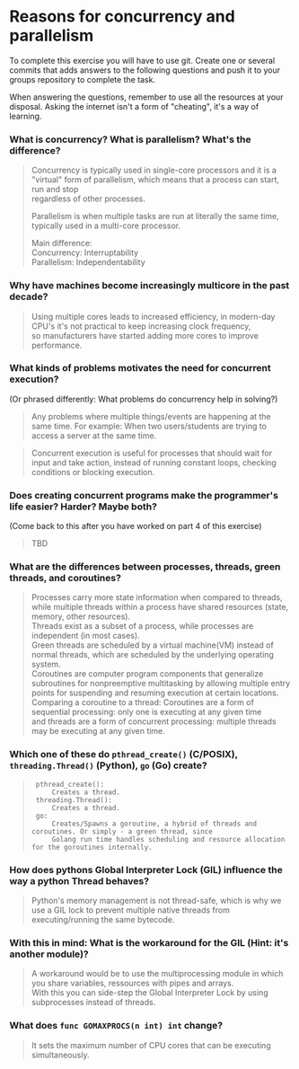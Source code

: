 # Reasons for concurrency and parallelism


To complete this exercise you will have to use git. Create one or several commits that adds answers to the following questions and push it to your groups repository to complete the task.

When answering the questions, remember to use all the resources at your disposal. Asking the internet isn't a form of "cheating", it's a way of learning.

 ### What is concurrency? What is parallelism? What's the difference?
 > Concurrency is typically used in single-core processors and it is a "virtual" form of parallelism, which means that a process can start, run and stop  
 >  regardless of other processes.  
 >
 >  Parallelism is when multiple tasks are run at literally the same time, typically used in a multi-core processor.  
 >  
 >  Main difference:  
 >   Concurrency: Interruptability  
 >   Parallelism: Independentability  

 
 ### Why have machines become increasingly multicore in the past decade?
 > Using multiple cores leads to increased efficiency, in modern-day CPU's it's not practical to keep increasing clock frequency,  
 >  so manufacturers have started adding more cores to improve performance.  
 
 ### What kinds of problems motivates the need for concurrent execution?
 (Or phrased differently: What problems do concurrency help in solving?)
 > Any problems where multiple things/events are happening at the same time. For example: When two users/students are trying to access a server at the same time.  
 
 > Concurrent execution is useful for processes that should wait for input and take action, instead of running constant loops, checking conditions or blocking execution.  
 
 ### Does creating concurrent programs make the programmer's life easier? Harder? Maybe both?
 (Come back to this after you have worked on part 4 of this exercise)
 > TBD  
 
 ### What are the differences between processes, threads, green threads, and coroutines?
 > Processes carry more state information when compared to threads, while multiple threads within a process have shared resources (state, memory, other resources).  
 >  Threads exist as a subset of a process, while processes are independent (in most cases).  
 >  Green threads are scheduled by a virtual machine(VM) instead of normal threads, which are scheduled by the underlying operating system.  
 >  Coroutines are computer program components that generalize subroutines for nonpreemptive multitasking by allowing multiple entry points for suspending and resuming execution at certain locations.  
 >  Comparing a coroutine to a thread: Coroutines are a form of sequential processing: only one is executing at any given time  
 >  and threads are a form of concurrent processing: multiple threads may be executing at any given time.  
 
 ### Which one of these do `pthread_create()` (C/POSIX), `threading.Thread()` (Python), `go` (Go) create?
 > 		pthread_create():   
 >			Creates a thread.
 >		threading.Thread():
 >			Creates a thread.
 >		go:
 >		    Creates/Spawns a goroutine, a hybrid of threads and coroutines. Or simply - a green thread, since 
 >			Golang run time handles scheduling and resource allocation for the goroutines internally. 
 
 ### How does pythons Global Interpreter Lock (GIL) influence the way a python Thread behaves?
 > Python's memory management is not thread-safe, which is why we use a GIL lock to prevent multiple native threads from executing/running the same bytecode.  
 
 ### With this in mind: What is the workaround for the GIL (Hint: it's another module)?
 > A workaround would be to use the multiprocessing module in which you share variables, ressources with pipes and arrays.  
 > With this you can side-step the Global Interpreter Lock by using subprocesses instead of threads.  
 
 ### What does `func GOMAXPROCS(n int) int` change? 
 > It sets the maximum number of CPU cores that can be executing simultaneously.  
